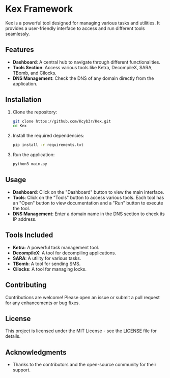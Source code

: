 # Kex Framework

Kex is a powerful tool designed for managing various tasks and utilities. It provides a user-friendly interface to access and run different tools seamlessly.

## Features

- **Dashboard**: A central hub to navigate through different functionalities.
- **Tools Section**: Access various tools like Ketra, DecompileX, SARA, TBomb, and Cilocks.
- **DNS Management**: Check the DNS of any domain directly from the application.

## Installation

1. Clone the repository:
   ```bash
   git clone https://github.com/Kcyb3r/Kex.git
   cd Kex
   ```

2. Install the required dependencies:
   ```bash
   pip install -r requirements.txt
   ```

3. Run the application:
   ```bash
   python3 main.py
   ```

## Usage

- **Dashboard**: Click on the "Dashboard" button to view the main interface.
- **Tools**: Click on the "Tools" button to access various tools. Each tool has an "Open" button to view documentation and a "Run" button to execute the tool.
- **DNS Management**: Enter a domain name in the DNS section to check its IP address.

## Tools Included

- **Ketra**: A powerful task management tool.
- **DecompileX**: A tool for decompiling applications.
- **SARA**: A utility for various tasks.
- **TBomb**: A tool for sending SMS.
- **Cilocks**: A tool for managing locks.

## Contributing

Contributions are welcome! Please open an issue or submit a pull request for any enhancements or bug fixes.

## License

This project is licensed under the MIT License - see the [LICENSE](LICENSE) file for details.

## Acknowledgments

- Thanks to the contributors and the open-source community for their support.
